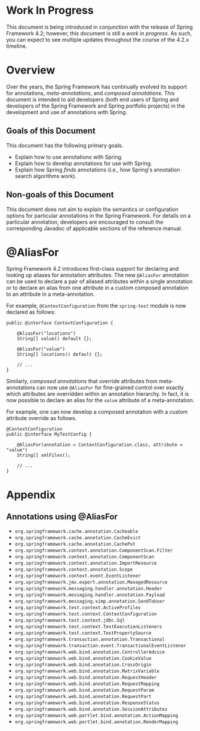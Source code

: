 # Work In Progress

This document is being introduced in conjunction with the release of
Spring Framework 4.2; however, this document is still a _work in progress_.
As such, you can expect to see multiple updates throughout the course of
the 4.2.x timeline.

# Overview

Over the years, the Spring Framework has continually evolved its support for
annotations, _meta-annotations_, and _composed annotations_. This document
is intended to aid developers (both end users of Spring and developers of
the Spring Framework and Spring portfolio projects) in the development and
use of annotations with Spring.

## Goals of this Document

This document has the following primary goals.

* Explain how to use annotations with Spring.
* Explain how to develop annotations for use with Spring.
* Explain how Spring _finds_ annotations (i.e., how Spring's annotation
  search algorithms work).

## Non-goals of this Document

This document does not aim to explain the semantics or configuration
options for particular annotations in the Spring Framework. For details
on a particular annotation, developers are encouraged to consult the
corresponding Javadoc of applicable sections of the reference manual.

# @AliasFor

Spring Framework 4.2 introduces first-class support for declaring and
looking up aliases for annotation attributes. The new `@AliasFor`
annotation can be used to declare a pair of aliased attributes within
a single annotation or to declare an alias from one attribute in a
custom composed annotation to an attribute in a meta-annotation.

For example, `@ContextConfiguration` from the `spring-test` module
is now declared as follows:

    public @interface ContextConfiguration {

        @AliasFor("locations")
        String[] value() default {};
        
        @AliasFor("value")
        String[] locations() default {};
        
        // ...
    }

Similarly, _composed annotations_ that override attributes from
meta-annotations can now use `@AliasFor` for fine-grained control
over exactly which attributes are overridden within an annotation
hierarchy. In fact, it is now possible to declare an alias for the
`value` attribute of a meta-annotation.

For example, one can now develop a composed annotation with a custom
attribute override as follows.

    @ContextConfiguration
    public @interface MyTestConfig {

        @AliasFor(annotation = ContextConfiguration.class, attribute = "value")
        String[] xmlFiles();
    
        // ...
    }

# Appendix

## Annotations using @AliasFor

- `org.springframework.cache.annotation.Cacheable`
- `org.springframework.cache.annotation.CacheEvict`
- `org.springframework.cache.annotation.CachePut`
- `org.springframework.context.annotation.ComponentScan.Filter`
- `org.springframework.context.annotation.ComponentScan`
- `org.springframework.context.annotation.ImportResource`
- `org.springframework.context.annotation.Scope`
- `org.springframework.context.event.EventListener`
- `org.springframework.jmx.export.annotation.ManagedResource`
- `org.springframework.messaging.handler.annotation.Header`
- `org.springframework.messaging.handler.annotation.Payload`
- `org.springframework.messaging.simp.annotation.SendToUser`
- `org.springframework.test.context.ActiveProfiles`
- `org.springframework.test.context.ContextConfiguration`
- `org.springframework.test.context.jdbc.Sql`
- `org.springframework.test.context.TestExecutionListeners`
- `org.springframework.test.context.TestPropertySource`
- `org.springframework.transaction.annotation.Transactional`
- `org.springframework.transaction.event.TransactionalEventListener`
- `org.springframework.web.bind.annotation.ControllerAdvice`
- `org.springframework.web.bind.annotation.CookieValue`
- `org.springframework.web.bind.annotation.CrossOrigin`
- `org.springframework.web.bind.annotation.MatrixVariable`
- `org.springframework.web.bind.annotation.RequestHeader`
- `org.springframework.web.bind.annotation.RequestMapping`
- `org.springframework.web.bind.annotation.RequestParam`
- `org.springframework.web.bind.annotation.RequestPart`
- `org.springframework.web.bind.annotation.ResponseStatus`
- `org.springframework.web.bind.annotation.SessionAttributes`
- `org.springframework.web.portlet.bind.annotation.ActionMapping`
- `org.springframework.web.portlet.bind.annotation.RenderMapping`
